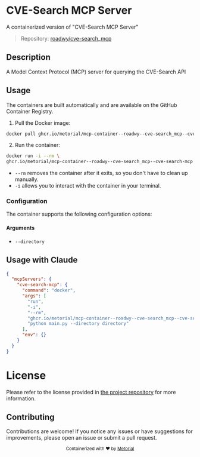 
# CVE-Search MCP Server

A containerized version of "CVE-Search MCP Server"

> Repository: [roadwy/cve-search_mcp](https://github.com/roadwy/cve-search_mcp)

## Description

A Model Context Protocol (MCP) server for querying the CVE-Search API


## Usage

The containers are built automatically and are available on the GitHub Container Registry.

1. Pull the Docker image:

```bash
docker pull ghcr.io/metorial/mcp-container--roadwy--cve-search_mcp--cve-search-mcp
```

2. Run the container:

```bash
docker run -i --rm \ 
ghcr.io/metorial/mcp-container--roadwy--cve-search_mcp--cve-search-mcp  "python main.py --directory directory"
```

- `--rm` removes the container after it exits, so you don't have to clean up manually.
- `-i` allows you to interact with the container in your terminal.



### Configuration

The container supports the following configuration options:


#### Arguments

- `--directory`






## Usage with Claude

```json
{
  "mcpServers": {
    "cve-search-mcp": {
      "command": "docker",
      "args": [
        "run",
        "-i",
        "--rm",
        "ghcr.io/metorial/mcp-container--roadwy--cve-search_mcp--cve-search-mcp",
        "python main.py --directory directory"
      ],
      "env": {}
    }
  }
}
```

# License

Please refer to the license provided in [the project repository](https://github.com/roadwy/cve-search_mcp) for more information.

## Contributing

Contributions are welcome! If you notice any issues or have suggestions for improvements, please open an issue or submit a pull request.

<div align="center">
  <sub>Containerized with ❤️ by <a href="https://metorial.com">Metorial</a></sub>
</div>
  